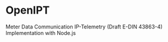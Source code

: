 OpenIPT
=======

Meter Data Communication IP-Telemetry (Draft E-DIN 43863-4) Implementation with Node.js
